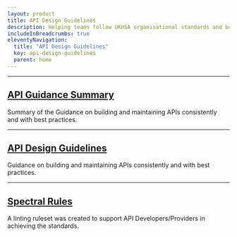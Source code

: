 ```yaml
---
layout: product
title: API Design Guidelines
description: Helping teams follow UKHSA organisational standards and best practices.
includeInBreadcrumbs: true
eleventyNavigation:
  title: "API Design Guidelines"
  key: api-design-guidelines
  parent: home
---
```

<div class="govuk-grid-row">
  <section class="govuk-grid-column-one-third-from-desktop">
    <hr class="govuk-section-break govuk-section-break--m govuk-section-break--visible">
    <h2 class="govuk-heading-m govuk-!-margin-bottom-2">
      <a class="govuk-link govuk-link--no-visited-state" href="./api-guidelines-summary/">
        API Guidance Summary
      </a>
    </h2>
    <p class="govuk-body">
      Summary of the Guidance on building and maintaining APIs consistently and with best practices.
    </p>
  </section>
    <section class="govuk-grid-column-one-third-from-desktop">
    <hr class="govuk-section-break govuk-section-break--m govuk-section-break--visible">
    <h2 class="govuk-heading-m govuk-!-margin-bottom-2">
      <a class="govuk-link govuk-link--no-visited-state" href="./api-guidelines/">
        API Design Guidelines
      </a>
    </h2>
    <p class="govuk-body">
      Guidance on building and maintaining APIs consistently and with best practices.
    </p>
  </section>
  <section class="govuk-grid-column-one-third-from-desktop">
    <hr class="govuk-section-break govuk-section-break--m govuk-section-break--visible">
    <h2 class="govuk-heading-m govuk-!-margin-bottom-2">
      <a class="govuk-link govuk-link--no-visited-state" href="./spectral-rules/">
        Spectral Rules
      </a>
    </h2>
    <p class="govuk-body">
      A linting ruleset was created to support API Developers/Providers in achieving the standards.
    </p>
  </section>
</div>